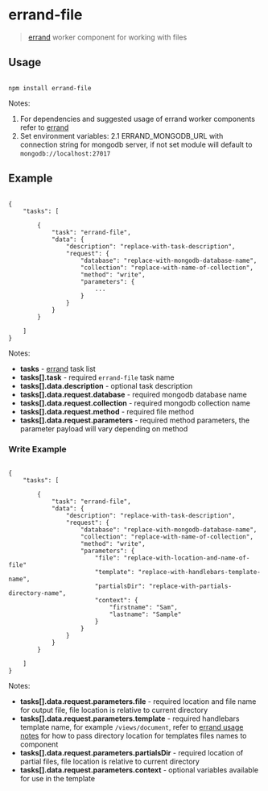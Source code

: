 # errand-file
> [errand](https://github.com/errandjs/errand) worker component for working with files

## Usage

```

npm install errand-file

```

Notes:

1. For dependencies and suggested usage of errand worker components refer to [errand](https://github.com/errandjs/errand)
2. Set environment variables:
  2.1 ERRAND_MONGODB_URL with connection string for mongodb server, if not set module will default to `mongodb://localhost:27017`


## Example

```

{
	"tasks": [

		{
			"task": "errand-file",
			"data": {
				"description": "replace-with-task-description",
				"request": {
					"database": "replace-with-mongodb-database-name",
					"collection": "replace-with-name-of-collection",
					"method": "write",
					"parameters": {
						...
					}
				}
			}
		}

	]
}

```

Notes:

* **tasks** - [errand](https://github.com/errandjs/errand) task list
* **tasks[].task** - required `errand-file` task name
* **tasks[].data.description** - optional task description
* **tasks[].data.request.database** - required mongodb database name
* **tasks[].data.request.collection** - required mongodb collection name
* **tasks[].data.request.method** - required file method
* **tasks[].data.request.parameters** - required method parameters, the parameter payload will vary depending on method

### Write Example 

```

{
	"tasks": [

		{
			"task": "errand-file",
			"data": {
				"description": "replace-with-task-description",
				"request": {
					"database": "replace-with-mongodb-database-name",
					"collection": "replace-with-name-of-collection",
					"method": "write",
					"parameters": {
						"file": "replace-with-location-and-name-of-file"
						"template": "replace-with-handlebars-template-name",
						"partialsDir": "replace-with-partials-directory-name",
						"context": {
							"firstname": "Sam",
							"lastname": "Sample"
						}						
					}
				}
			}
		}

	]
}

```

Notes:

* **tasks[].data.request.parameters.file** - required location and file name for output file, file location is relative to current directory
* **tasks[].data.request.parameters.template** - required handlebars template name, for example `/views/document`, refer to [errand usage notes](https://github.com/errandjs/errand#usage) for how to pass directory location for templates files names to component
* **tasks[].data.request.parameters.partialsDir** - required location of partial files, file location is relative to current directory
* **tasks[].data.request.parameters.context** - optional variables available for use in the template

